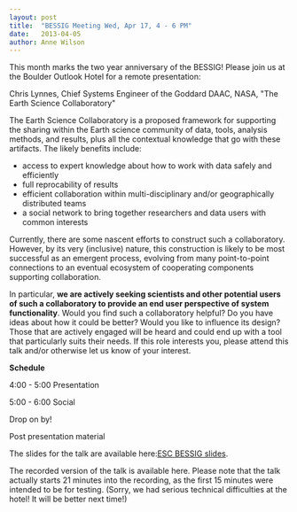 ```yaml
---
layout: post
title:  "BESSIG Meeting Wed, Apr 17, 4 - 6 PM"
date:   2013-04-05
author: Anne Wilson
---
```

This month marks the two year anniversary of the BESSIG!   Please join us at the Boulder Outlook Hotel for a remote presentation: 

Chris Lynnes, Chief Systems Engineer of the Goddard DAAC, NASA, "The Earth Science Collaboratory"

The Earth Science Collaboratory is a proposed framework for supporting the sharing within the Earth science community of data, tools, analysis methods, and results, plus all the contextual knowledge that go with these artifacts.  The likely benefits include:

* access to expert knowledge about how to work with data safely and efficiently
* full reprocability of results
* efficient collaboration within multi-disciplinary and/or geographically distributed teams
* a social network to bring together researchers and data users with common interests

Currently, there are some nascent efforts to construct such a collaboratory.  However, by its very (inclusive) nature, this construction is likely to be most successful as an emergent process, evolving from many point-to-point connections to an eventual ecosystem of cooperating components supporting collaboration. 

In particular, **we are actively seeking scientists and other potential users of such a collaboratory to provide an end user perspective of system functionality**.   Would you find such a collaboratory helpful?   Do you have ideas about how it could be better?  Would you like to influence its design?  Those that are actively engaged will be heard and could end up with a tool that particularly suits their needs.   If this role interests you, please attend this talk and/or otherwise let us know of your interest.

**Schedule**

4:00 - 5:00 Presentation

5:00 - 6:00 Social

Drop on by!

Post presentation material 

The slides for the talk are available here:[ESC BESSIG slides](http://wiki.esipfed.org/images/3/3f/ESC_BESSIG.pptx).

The recorded version of the talk is available here.  Please note that the talk actually starts 21 minutes into the recording, as the first 15 minutes were intended to be for testing.  (Sorry, we had serious technical difficulties at the hotel!  It will be better next time!) 